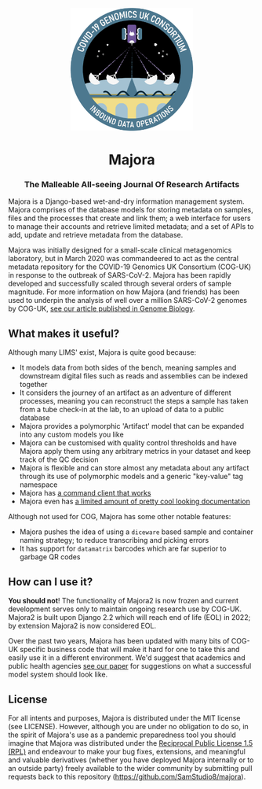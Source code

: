 <div align="center">
<p align="center">
   <img src="/static/inbound-ops-patch.png" alt="Inbound Data Operations Badge" width="250">
</p>
<h1 align="center">Majora</h1>
<h3 align="center">The Malleable All-seeing Journal Of Research Artifacts</h3>
</div>

Majora is a Django-based wet-and-dry information management system.
Majora comprises of the database models for storing metadata on samples, files and the processes that create and link them; a web interface for users to manage their accounts and retrieve limited metadata; and a set of APIs to add, update and retrieve metadata from the database.

Majora was initially designed for a small-scale clinical metagenomics laboratory, but in March 2020 was commandeered to act as the central metadata repository for the COVID-19 Genomics UK Consortium (COG-UK) in response to the outbreak of SARS-CoV-2.
Majora has been rapidly developed and successfully scaled through several orders of sample magnitude. For more information on how Majora (and friends) has been used to underpin the analysis of well over a million SARS-CoV-2 genomes by COG-UK, [see our article published in Genome Biology](https://genomebiology.biomedcentral.com/articles/10.1186/s13059-021-02395-y).

## What makes it useful?

Although many LIMS' exist, Majora is quite good because:

* It models data from both sides of the bench, meaning samples and downstream digital files such as reads and assemblies can be indexed together
* It considers the journey of an artifact as an adventure of different processes, meaning you can reconstruct the steps a sample has taken from a tube check-in at the lab, to an upload of data to a public database
* Majora provides a polymorphic 'Artifact' model that can be expanded into any custom models you like
* Majora can be customised with quality control thresholds and have Majora apply them using any arbitrary metrics in your dataset and keep track of the QC decision
* Majora is flexible and can store almost any metadata about any artifact through its use of polymorphic models and a generic "key-value" tag namespace
* Majora has [a command client that works](https://github.com/SamStudio8/ocarina/)
* Majora even has [a limited amount of pretty cool looking documentation](https://samstudio8.github.io/majora-docs/#introduction)

Although not used for COG, Majora has some other notable features:

* Majora pushes the idea of using a `diceware` based sample and container naming strategy; to reduce transcribing and picking errors
* It has support for `datamatrix` barcodes which are far superior to garbage QR codes

## How can I use it?

**You should not**! The functionality of Majora2 is now frozen and current development serves only to maintain ongoing research use by COG-UK.
Majora2 is built upon Django 2.2 which will reach end of life (EOL) in 2022; by extension Majora2 is now considered EOL.

Over the past two years, Majora has been updated with many bits of COG-UK specific business code that will make it hard for one to take this and easily use it in a different environment. We'd suggest that academics and public health agencies [see our paper](https://genomebiology.biomedcentral.com/articles/10.1186/s13059-021-02395-y) for suggestions on what a successful model system should look like.


## License

For all intents and purposes, Majora is distributed under the MIT license (see LICENSE). However, although you are under no obligation to do so, in the spirit of Majora's use as a pandemic preparedness tool you should imagine that Majora was distributed under the [Reciprocal Public License 1.5 (RPL)](https://opensource.org/licenses/RPL-1.5) and endeavour to make your bug fixes, extensions, and meaningful and valuable derivatives (whether you have deployed Majora internally or to an outside party) freely available to the wider community by submitting pull requests back to this repository (https://github.com/SamStudio8/majora).
